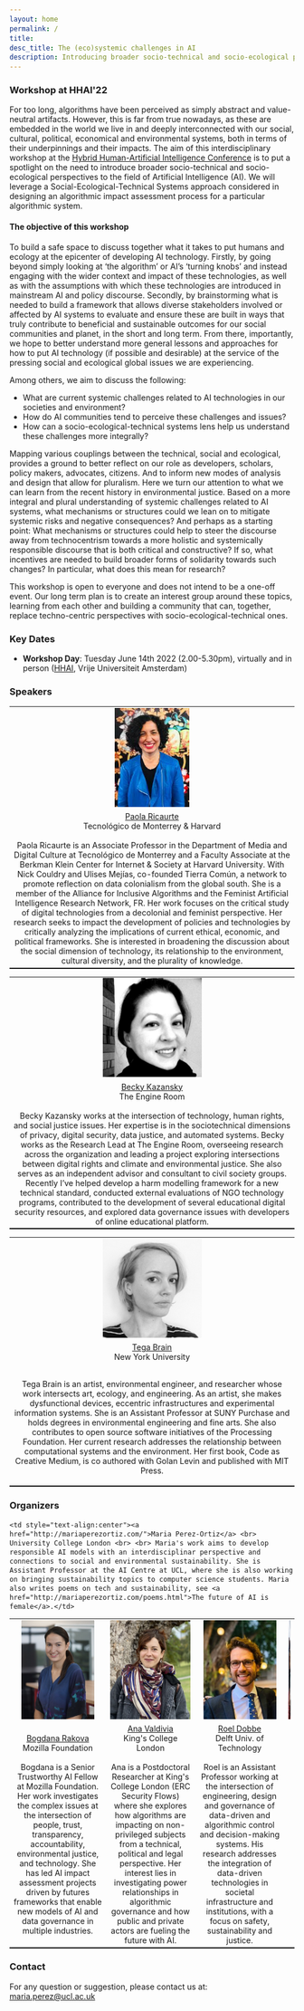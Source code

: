 ```yaml
---
layout: home
permalink: /
title:
desc_title: The (eco)systemic challenges in AI
description: Introducing broader socio-technical and socio-ecological perspectives to the field of Artificial Intelligence
---
```


### Workshop at HHAI'22

For too long, algorithms have been perceived as simply abstract and value-neutral artifacts. However, this is far from true nowadays, as these are embedded in the world we live in and deeply interconnected with our social, cultural, political, economical and environmental systems, both in terms of their underpinnings and their impacts. The aim of this interdisciplinary workshop at the <a href="https://www.hhai-conference.org/">Hybrid Human-Artificial Intelligence Conference</a> is to put a spotlight on the need to introduce broader socio-technical and socio-ecological perspectives to the field of Artificial Intelligence (AI). We will leverage a Social-Ecological-Technical Systems approach considered in designing an algorithmic impact assessment process for a particular algorithmic system.

<h4>The objective of this workshop</h4>
To build a safe space to discuss together what it takes to put humans and ecology at the epicenter of developing AI technology. Firstly, by going beyond simply looking at ‘the algorithm’ or AI’s ‘turning knobs’ and instead engaging with the wider context and impact of these technologies, as well as with the assumptions with which these technologies are introduced in mainstream AI and policy discourse. Secondly, by brainstorming what is needed to build a framework that allows diverse stakeholders involved or affected by AI systems to evaluate and ensure these are built in ways that truly contribute to beneficial and sustainable outcomes for our social communities and planet, in the short and long term. From there, importantly, we hope to better understand more general lessons and approaches for how to put AI technology (if possible and desirable) at the service of the pressing social and ecological global issues we are experiencing.  

Among others, we aim to discuss the following: 
* What are current systemic challenges related to AI technologies  in our societies and environment? 
* How do AI communities tend to perceive these challenges and issues? 
* How can a socio-ecological-technical systems lens help us understand these challenges more integrally? 

Mapping various couplings between the technical, social and ecological, provides a ground to better reflect on our role as developers, scholars, policy makers, advocates, citizens. And to inform new modes of analysis and design that allow for pluralism. Here we turn our attention to what we can learn from the recent history in environmental justice. Based on a more integral and plural understanding of systemic challenges related to AI systems, what mechanisms or structures could we lean on to mitigate systemic risks and negative consequences? And perhaps as a starting point: What mechanisms or structures could help to steer the discourse away from technocentrism towards a more holistic and systemically responsible discourse that is both critical and constructive? If so, what incentives are needed to build broader forms of solidarity towards such changes? In particular, what does this mean for research?

This workshop is open to everyone and does not intend to be a one-off event. Our long term plan is to create an interest group around these topics, learning from each other and building a community that can, together, replace techno-centric perspectives with socio-ecological-technical ones. 



### Key Dates

* **Workshop Day**: Tuesday June 14th 2022 (2.00-5.30pm), virtually and in person ([HHAI](https://www.hhai-conference.org/), Vrije Universiteit Amsterdam)



### Speakers

<table style="width:100%;border-bottom: 1px solid black;">
  <center>
  <tr>
    <td style="text-align:center"><img src="assets/img/paola_ricaurte.jpg" height="175"></td>
  

  </tr>
  <tr>
  <td style="text-align:center"><a href="https://cyber.harvard.edu/people/paola-ricaurte-quijano">Paola Ricaurte</a> <br> Tecnológico de Monterrey & Harvard <br><br> 
    Paola Ricaurte is an Associate Professor in the Department of Media and Digital Culture at Tecnológico de Monterrey and a Faculty Associate at the Berkman Klein Center for Internet & Society at Harvard University. With Nick Couldry and Ulises Mejías, co-founded Tierra Común, a network to promote reflection on data colonialism from the global south. She is a member of the Alliance for Inclusive Algorithms and the Feminist Artificial Intelligence Research Network, FR. Her work focuses on the critical study of digital technologies from a decolonial and feminist perspective. Her research seeks to impact the development of policies and technologies by critically analyzing the implications of current ethical, economic, and political frameworks. She is interested in broadening the discussion about the social dimension of technology, its relationship to the environment, cultural diversity, and the plurality of knowledge.
</td>
  

  </tr>
  </center>
  </table>



<table style="width:100%;border-bottom: 1px solid black;">
  <center>
  <tr>
    <td style="text-align:center"><img src="assets/img/becky.jpg" height="175"></td>


  </tr>
  <tr>
  <td style="text-align:center"><a href="https://beckykazansky.net/about/">Becky Kazansky</a> <br> The Engine Room <br><br> Becky Kazansky works at the intersection of technology, human rights, and social justice issues. Her expertise is in the sociotechnical dimensions of privacy, digital security, data justice, and automated systems. Becky works as the Research Lead at The Engine Room, overseeing research across the organization and leading a project exploring intersections between digital rights and climate and environmental justice. She also serves as an independent advisor and consultant to civil society groups. Recently I’ve helped develop a harm modelling framework for a new technical standard, conducted external evaluations of NGO technology programs, contributed to the development of several educational digital security resources, and explored data governance issues with developers of online educational platform.</td>


  </tr>
  </center>
  </table>


<table style="width:100%;border-bottom: 1px solid black;">
  <center>
  <tr>
    <td style="text-align:center"><img src="assets/img/tega.png" height="175"></td>


  </tr>
  <tr>
  <td style="text-align:center"><a href="http://tegabrain.com/">Tega Brain</a> <br> New York University<br><br> 
   
Tega Brain is an artist, environmental engineer, and researcher whose work intersects art, ecology, and engineering. As an artist, she makes dysfunctional devices, eccentric infrastructures and experimental information systems. She is an Assistant Professor at SUNY Purchase and holds degrees in environmental engineering and fine arts. She also contributes to open source software initiatives of the Processing Foundation. Her current research addresses the relationship between computational systems and the environment.  Her first book, Code as Creative Medium, is co authored with Golan Levin and published with MIT Press. 


</td>



  </tr>
  </center>
  </table>





### Organizers

<table style="width:100%;border-bottom: 1px solid black;">
  <center>
  <tr>
    <td style="text-align:center"><img src="assets/img/bogdana.jpg" height="175"></td>
    <td style="text-align:center"><img src="assets/img/ana.jpg" height="175"></td>
    <td style="text-align:center"><img src="assets/img/roel.jpg" height="175"></td>
    <td style="text-align:center"><img src="assets/img/maria2.jpg" height="175"></td>

  </tr>
  <tr>
  <td style="text-align:center"><a href="https://bobirakova.com/">Bogdana Rakova</a> <br> Mozilla Foundation <br><br> Bogdana is a Senior Trustworthy AI Fellow at Mozilla Foundation. Her work investigates the complex issues at the intersection of people, trust, transparency, accountability, environmental justice, and technology. She has led AI impact assessment projects driven by futures frameworks that enable new models of AI and data governance in multiple industries. </td>
  <td style="text-align:center"><a href="https://www.avaldivia.com/">Ana Valdivia</a> <br> King's College London <br><br>Ana is a Postdoctoral Researcher at King's College London (ERC Security Flows) where she explores how algorithms are impacting on non-privileged subjects from a technical, political and legal perspective. Her interest lies in investigating power relationships in algorithmic governance and how public and private actors are fueling the future with AI.</td>

  <td style="text-align:center"><a href="https://www.tudelft.nl/tbm/over-de-faculteit/afdelingen/engineering-systems-and-services/people/assistant-professors/drir-rij-roel-dobbe">Roel Dobbe</a> <br> Delft Univ. of Technology <br> <br>Roel is an Assistant Professor working at the intersection of engineering, design and governance of data-driven and algorithmic control and decision-making systems. His research addresses the integration of data-driven technologies in societal infrastructure and institutions, with a focus on safety, sustainability and justice.</td>
  
    <td style="text-align:center"><a href="http://mariaperezortiz.com/">Maria Perez-Ortiz</a> <br> University College London <br> <br> Maria's work aims to develop responsible AI models with an interdisciplinar perspective and connections to social and environmental sustainability. She is Assistant Professor at the AI Centre at UCL, where she is also working on bringing sustainability topics to computer science students. Maria also writes poems on tech and sustainability, see <a href="http://mariaperezortiz.com/poems.html">The future of AI is female</a>.</td>

  </tr>
  </center>
  </table>


### Contact

For any question or suggestion, please contact us at: <maria.perez@ucl.ac.uk>

